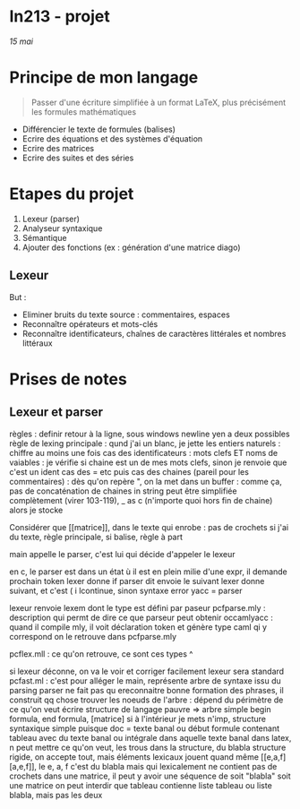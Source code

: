 In213 - projet
===
*15 mai*

# Principe de mon langage

> Passer d'une écriture simplifiée à un format LaTeX, plus précisément les formules mathématiques

* Différencier le texte de formules (balises)
* Ecrire des équations et des systèmes d'équation
* Ecrire des matrices
* Ecrire des suites et des séries

# Etapes du projet

1. Lexeur (parser)
2. Analyseur syntaxique
3. Sémantique
4. Ajouter des fonctions (ex : génération d'une matrice diago)

## Lexeur

But :
* Eliminer bruits du texte source : commentaires, espaces
* Reconnaître opérateurs et mots-clés
* Reconnaître identificateurs, chaînes de caractères littérales et nombres littéraux

# Prises de notes

## Lexeur et parser

règles : definir retour à la ligne, sous windows newline yen a deux possibles
règle de lexing principale :
    qund j'ai un blanc, je jette
    les entiers naturels : chiffre au moins une fois
    cas des identificateurs :
        mots clefs ET noms de vaiables : je vérifie si chaine est un de mes mots clefs, sinon je renvoie que c'est un ident
    cas des = etc
    puis cas des chaines (pareil pour les commentaires) :
        dès qu'on repère ", on la met dans un buffer : comme ça, pas de concaténation de chaines
        in string peut être simplifiée complètement (virer 103-119), _ as c (n'importe quoi hors fin de chaine) alors je stocke
    


Considérer que [[matrice]], dans le texte qui enrobe : pas de crochets
si j'ai du texte, règle principale, si balise, règle à part

main appelle le parser, c'est lui qui décide d'appeler le lexeur

en c, le parser est dans un état ù il est en plein milie d'une expr, il demande prochain token
lexer donne if
parser dit envoie le suivant
lexer donne suivant, et c'est ( i lcontinue, sinon syntaxe error
yacc = parser

lexeur renvoie lexem dont le type est défini par paseur
pcfparse.mly : description qui permt de dire ce que parseur peut obtenir
occamlyacc : quand il compile mly, il voit déclaration token et génère type caml qi y correspond
on le retrouve dans pcfparse.mly

pcflex.mll : ce qu'on retrouve, ce sont ces types ^



si lexeur déconne, on va le voir et corriger facilement
lexeur sera standard
pcfast.ml : c'est pour alléger le main,
    représente arbre de syntaxe issu du parsing
    parser ne fait pas qu ereconnaitre bonne formation des phrases, il construit qq chose
    trouver les noeuds de l'arbre : dépend du périmètre de ce qu'on veut écrire 
        structure de langage pauvre => arbre simple
        begin formula, end formula, [matrice] si à l'intérieur je mets n'imp, structure syntaxique simple
            puisque doc = texte banal ou début formule contenant tableau avec du texte banal ou intégrale dans aquelle texte banal
            dans latex, n peut mettre ce qu'on veut, les trous dans la structure, du blabla
            structure rigide, on accepte tout, mais éléments lexicaux jouent quand même
                [[e,a,f][a,e,f]], le e, a, f c'est du blabla mais qui lexicalement ne contient pas de crochets
                dans une matrice, il peut y avoir une séquence de soit "blabla" soit une matrice
                on peut interdir que tableau contienne liste tableau ou liste blabla, mais pas les deux